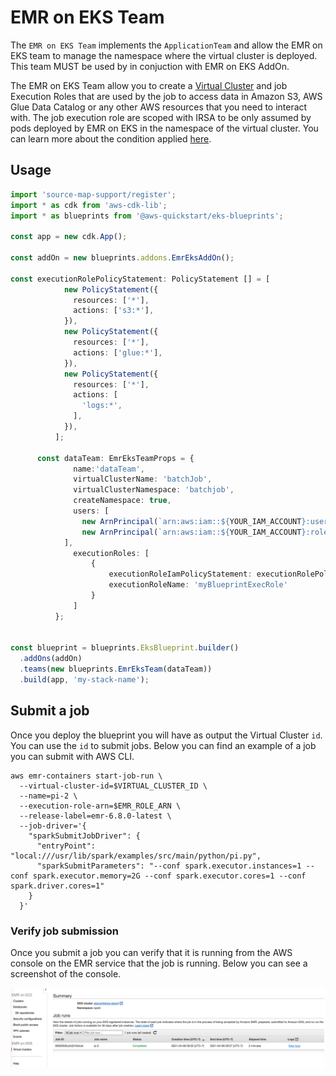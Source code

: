 # EMR on EKS Team

The `EMR on EKS Team` implements the `ApplicationTeam` and allow the EMR on EKS team to manage the namespace where the virtual cluster is deployed. This team MUST be used by in conjuction with EMR on EKS AddOn.

The EMR on EKS Team allow you to create a [Virtual Cluster](https://docs.aws.amazon.com/emr/latest/EMR-on-EKS-DevelopmentGuide/virtual-cluster.html) and job Execution Roles that are used by the job to access data in Amazon S3, AWS Glue Data Catalog or any other AWS resources that you need to interact with. The job execution role are scoped with IRSA to be only assumed by pods deployed by EMR on EKS in the namespace of the virtual cluster. You can learn more about the condition applied [here](https://docs.aws.amazon.com/emr/latest/EMR-on-EKS-DevelopmentGuide/iam-execution-role.html). 


## Usage

```typescript
import 'source-map-support/register';
import * as cdk from 'aws-cdk-lib';
import * as blueprints from '@aws-quickstart/eks-blueprints';

const app = new cdk.App();

const addOn = new blueprints.addons.EmrEksAddOn();

const executionRolePolicyStatement: PolicyStatement [] = [
            new PolicyStatement({
              resources: ['*'],
              actions: ['s3:*'],
            }),
            new PolicyStatement({
              resources: ['*'],   
              actions: ['glue:*'],
            }),
            new PolicyStatement({
              resources: ['*'],
              actions: [
                'logs:*',
              ],
            }),
          ];
      
      const dataTeam: EmrEksTeamProps = {
              name:'dataTeam',
              virtualClusterName: 'batchJob',
              virtualClusterNamespace: 'batchjob',
              createNamespace: true,
              users: [
                new ArnPrincipal(`arn:aws:iam::${YOUR_IAM_ACCOUNT}:user/user1`),
                new ArnPrincipal(`arn:aws:iam::${YOUR_IAM_ACCOUNT}:role/role1`)
            ],
              executionRoles: [
                  {
                      executionRoleIamPolicyStatement: executionRolePolicyStatement,
                      executionRoleName: 'myBlueprintExecRole'
                  }
              ]
          };


const blueprint = blueprints.EksBlueprint.builder()
  .addOns(addOn)
  .teams(new blueprints.EmrEksTeam(dataTeam))
  .build(app, 'my-stack-name');
```


## Submit a job

Once you deploy the blueprint you will have as output the Virtual Cluster `id`. You can use the `id` to submit jobs. Below you can find an example of a job you can submit with AWS CLI.

```
aws emr-containers start-job-run \
  --virtual-cluster-id=$VIRTUAL_CLUSTER_ID \
  --name=pi-2 \
  --execution-role-arn=$EMR_ROLE_ARN \
  --release-label=emr-6.8.0-latest \
  --job-driver='{
    "sparkSubmitJobDriver": {
      "entryPoint": "local:///usr/lib/spark/examples/src/main/python/pi.py",
      "sparkSubmitParameters": "--conf spark.executor.instances=1 --conf spark.executor.memory=2G --conf spark.executor.cores=1 --conf spark.driver.cores=1"
    }
  }'

```

### Verify job submission

Once you submit a job you can verify that it is running from the AWS console on the EMR service that the job is running. Below you can see a screenshot of the console.

![EMR on EKS job submitted](./../assets/images/emr-eks.png)